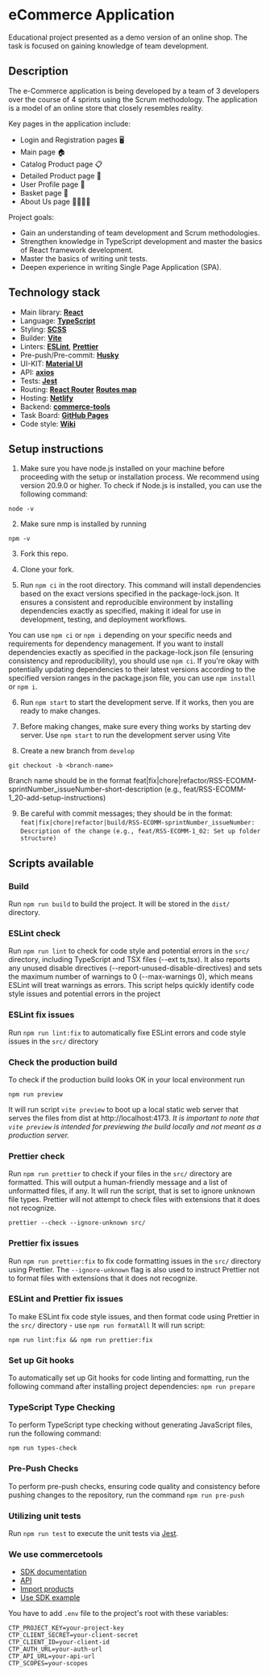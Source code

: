 # eCommerce Application

Educational project presented as a demo version of an online shop. The task is focused on gaining knowledge of team development.

## Description

The e-Commerce application is being developed by a team of 3 developers over the course of 4 sprints using the Scrum methodology.
The application is a model of an online store that closely resembles reality.

Key pages in the application include:

- Login and Registration pages 🖥️
- Main page 🏠
- Catalog Product page 📋
- Detailed Product page 🔎
- User Profile page 👤
- Basket page 🛒
- About Us page 🙋‍♂️🙋‍♀️

Project goals:

- Gain an understanding of team development and Scrum methodologies.
- Strengthen knowledge in TypeScript development and master the basics of React framework development.
- Master the basics of writing unit tests.
- Deepen experience in writing Single Page Application (SPA).

## Technology stack

- Main library: [**React**](https://react.dev/)
- Language: [**TypeScript**](https://www.typescriptlang.org/)
- Styling: [**SCSS**](https://sass-lang.com/)
- Builder: [**Vite**](https://vitejs.dev/)
- Linters: [**ESLint**](https://eslint.org/), [**Prettier**](https://prettier.io/)
- Pre-push/Pre-commit: [**Husky**](https://typicode.github.io/husky/)
- UI-KIT: [**Material UI**](https://mui.com/material-ui/)
- API: [**axios**](https://axios-http.com/docs/intro)
- Tests: [**Jest**](https://jestjs.io/)
- Routing: [**React Router**](https://reactrouter.com/en/main) [**Routes map**]()
- Hosting: [**Netlify**](https://www.netlify.com/)
- Backend: [**commerce-tools**](https://commercetools.com/)
- Task Board: [**GitHub Pages**](https://github.com/users/Maksim99745/projects/2/views/1)
- Code style: [**Wiki**]()

## Setup instructions

1. Make sure you have node.js installed on your machine before proceeding with the setup or installation process.
   We recommend using version 20.9.0 or higher. To check if Node.js is installed, you can use the following command:

```
node -v
```

2. Make sure nmp is installed by running

```
npm -v
```

3. Fork this repo.

4. Clone your fork.

5. Run `npm ci` in the root directory. This command will install dependencies based on the exact versions specified in the package-lock.json. It ensures a consistent and reproducible environment by installing dependencies exactly as specified, making it ideal for use in development, testing, and deployment workflows.

You can use `npm ci` or `npm i` depending on your specific needs and requirements for dependency management.
If you want to install dependencies exactly as specified in the package-lock.json file (ensuring consistency and reproducibility), you should use `npm ci`.
If you're okay with potentially updating dependencies to their latest versions according to the specified version ranges in the package.json file, you can use `npm install` or `npm i`.

6. Run `npm start` to start the development serve. If it works, then you are ready to make changes.

7. Before making changes, make sure every thing works by starting dev server. Use `npm start` to run the development server using Vite

8. Create a new branch from `develop`

```
git checkout -b <branch-name>
```

Branch name should be in the format feat|fix|chore|refactor/RSS-ECOMM-sprintNumber_issueNumber-short-description
(e.g., feat/RSS-ECOMM-1_20-add-setup-instructions)

9. Be careful with commit messages; they should be in the format:
   `feat|fix|chore|refactor|build/RSS-ECOMM-sprintNumber_issueNumber: Description of the change`
   `(e.g., feat/RSS-ECOMM-1_02: Set up folder structure)`

## Scripts available

### Build

Run `npm run build` to build the project. It will be stored in the `dist/` directory.

### ESLint check

Run `npm run lint` to check for code style and potential errors in the `src/` directory, including TypeScript and TSX files (--ext ts,tsx). It also reports any unused disable directives (--report-unused-disable-directives) and sets the maximum number of warnings to 0 (--max-warnings 0), which means ESLint will treat warnings as errors. This script helps quickly identify code style issues and potential errors in the project

### ESLint fix issues

Run `npm run lint:fix` to automatically fixe ESLint errors and code style issues in the `src/` directory

### Check the production build

To check if the production build looks OK in your local environment run

```
npm run preview
```

It will run script `vite preview` to boot up a local static web server that serves the files from dist at http://localhost:4173.
_It is important to note that `vite preview` is intended for previewing the build locally and not meant as a production server._

### Prettier check

Run `npm run prettier` to check if your files in the `src/` directory are formatted. This will output a human-friendly message and a list of unformatted files, if any.
It will run the script, that is set to ignore unknown file types. Prettier will not attempt to check files with extensions that it does not recognize.

```
prettier --check --ignore-unknown src/
```

### Prettier fix issues

Run `npm run prettier:fix` to fix code formatting issues in the `src/` directory using Prettier. The `--ignore-unknown` flag is also used to instruct Prettier not to format files with extensions that it does not recognize.

### ESLint and Prettier fix issues

To make ESLint fix code style issues, and then format code using Prettier in the `src/` directory - use `npm run formatAll` It will run script:

```
npm run lint:fix && npm run prettier:fix
```

### Set up Git hooks

To automatically set up Git hooks for code linting and formatting, run the following command after installing project dependencies: `npm run prepare`

### TypeScript Type Checking

To perform TypeScript type checking without generating JavaScript files, run the following command:

```
npm run types-check
```

### Pre-Push Checks

To perform pre-push checks, ensuring code quality and consistency before pushing changes to the repository, run the command `npm run pre-push`

### Utilizing unit tests

Run `npm run test` to execute the unit tests via [Jest](https://jestjs.io).

### We use commercetools
- [SDK documentation](https://docs.commercetools.com/sdk/javascript-sdk)
- [API](https://docs.commercetools.com/api)
- [Import products](https://docs.commercetools.com/merchant-center/import-products)
- [Use SDK example](https://github.com/commercetools/commercetools-ts-sdk-template)

You have to add `.env` file to the project's root with these variables:
```env
CTP_PROJECT_KEY=your-project-key
CTP_CLIENT_SECRET=your-client-secret
CTP_CLIENT_ID=your-client-id
CTP_AUTH_URL=your-auth-url
CTP_API_URL=your-api-url
CTP_SCOPES=your-scopes
```
